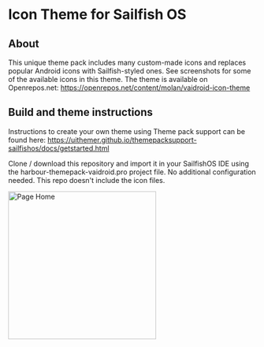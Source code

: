 # Icon Theme for Sailfish OS

## About

This unique theme pack includes many custom-made icons and replaces popular Android icons with Sailfish-styled ones. See screenshots for some of the available icons in this theme.
The theme is available on Openrepos.net: https://openrepos.net/content/molan/vaidroid-icon-theme

## Build and theme instructions

Instructions to create your own theme using Theme pack support can be found here: https://uithemer.github.io/themepacksupport-sailfishos/docs/getstarted.html

Clone / download this repository and import it in your SailfishOS IDE using the harbour-themepack-vaidroid.pro project file. No additional configuration needed. This repo doesn't include the icon files. 

<img width="300" title="Page Home" src="https://openrepos.net/sites/default/files/packages/14123/screenshot-vaidroid1.png">
